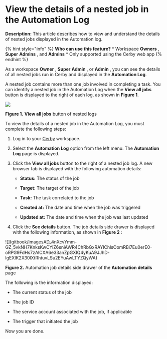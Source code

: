 # View the details of a nested job in the Automation Log

**Description:** This article describes how to view and understand the details of nested jobs displayed in the Automation log.

{% hint style="info" %} **Who can use this feature?** * Workspace **Owners** ,
**Super** **Admins** , and **Admins** * Only supported using the Cerby web app
{% endhint %}

As a workspace **Owner** , **Super** **Admin** , or **Admin** , you can see
the details of all nested jobs run in Cerby and displayed in the **Automation
Log**.

A nested job contains more than one job involved in completing a task. You can
identify a nested job in the Automation Log when the **View all jobs** button
is displayed to the right of each log, as shown in **Figure 1**.

![](gitbook/imagesAD_4nXfAIZ6zPscMdkaikwOYUSahElYIx87B23Bn0fFHn0NrMJbKZrVU-Q4QkcQigItWS25ZsJGrZdLYcPMdn5EV2n8kysQuUNRquTojwQwmm5va7xDM71df3tyEDoXrxpx8kZHS3_Czbg)

**Figure 1.** **View all jobs** button of nested logs

To view the details of a nested job in the Automation Log, you must complete
the following steps:

  1. Log in to your [Cerby](https://app.cerby.com/) workspace.

  2. Select the **Automation Log** option from the left menu. The **Automation Log** page is displayed.

  3. Click the **View all jobs** button to the right of a nested job log. A new browser tab is displayed with the following automation details:

     * **Status:** The status of the job

     * **Target:** The target of the job

     * **Task:** The task correlated to the job

     * **Created at:** The date and time when the job was triggered

     * **Updated at:** The date and time when the job was last updated

  4. Click the **See details** button. The job details side drawer is displayed with the following information, as shown in **Figure 2** :

![](gitbook/imagesAD_4nXcvYmm-
GZ_5vkNH7KnksKwCYiZ6sniAWR4ChRbGxRAYlChlsOomRBi7Eu0erE0-oRPG9FdHs7zAlCXA6e33anZpGXIQ4yKuA9JJhD-
lgEXIK2X30lXtRhtuvLSu2EYuAwLTYZQyWA)

**Figure 2.** Automation job details side drawer of the **Automation details**
page

The following is the information displayed:

  * The current status of the job

  * The job ID

  * The service account associated with the job, if applicable

  * The trigger that initiated the job

Now you are done.

